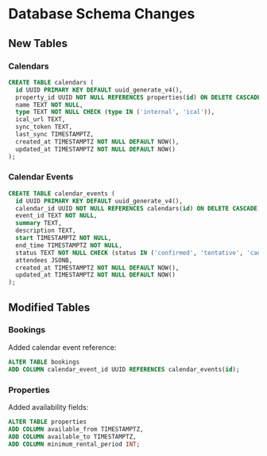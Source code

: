 # Database Schema Changes

## New Tables

### Calendars
```sql
CREATE TABLE calendars (
  id UUID PRIMARY KEY DEFAULT uuid_generate_v4(),
  property_id UUID NOT NULL REFERENCES properties(id) ON DELETE CASCADE,
  name TEXT NOT NULL,
  type TEXT NOT NULL CHECK (type IN ('internal', 'ical')),
  ical_url TEXT,
  sync_token TEXT,
  last_sync TIMESTAMPTZ,
  created_at TIMESTAMPTZ NOT NULL DEFAULT NOW(),
  updated_at TIMESTAMPTZ NOT NULL DEFAULT NOW()
);
```

### Calendar Events
```sql
CREATE TABLE calendar_events (
  id UUID PRIMARY KEY DEFAULT uuid_generate_v4(),
  calendar_id UUID NOT NULL REFERENCES calendars(id) ON DELETE CASCADE,
  event_id TEXT NOT NULL,
  summary TEXT,
  description TEXT,
  start TIMESTAMPTZ NOT NULL,
  end_time TIMESTAMPTZ NOT NULL,
  status TEXT NOT NULL CHECK (status IN ('confirmed', 'tentative', 'cancelled')),
  attendees JSONB,
  created_at TIMESTAMPTZ NOT NULL DEFAULT NOW(),
  updated_at TIMESTAMPTZ NOT NULL DEFAULT NOW()
);
```

## Modified Tables

### Bookings
Added calendar event reference:
```sql
ALTER TABLE bookings
ADD COLUMN calendar_event_id UUID REFERENCES calendar_events(id);
```

### Properties
Added availability fields:
```sql
ALTER TABLE properties
ADD COLUMN available_from TIMESTAMPTZ,
ADD COLUMN available_to TIMESTAMPTZ,
ADD COLUMN minimum_rental_period INT;
```

